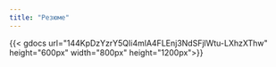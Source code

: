 ```yaml
---
title: "Резюме"
---
```


{{< gdocs url="144KpDzYzrY5QIi4mlA4FLEnj3NdSFjlWtu-LXhzXThw" height="600px" width="800px" height="1200px">}}
